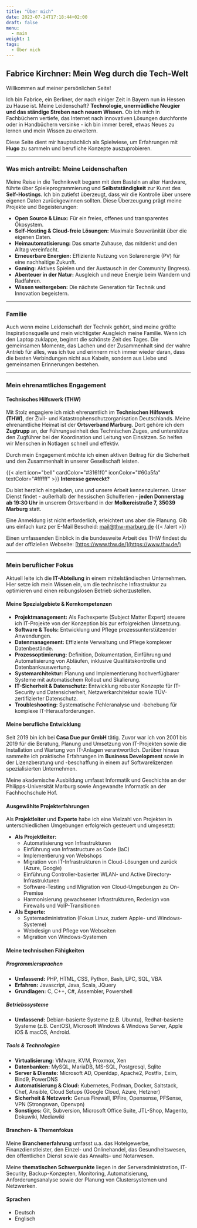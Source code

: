 ```yaml
---
title: "Über mich"
date: 2023-07-24T17:18:44+02:00
draft: false
menu:
  - main
weight: 1
tags:
  - Über mich
---
```


## Fabrice Kirchner: Mein Weg durch die Tech-Welt

Willkommen auf meiner persönlichen Seite!

Ich bin Fabrice, ein Berliner, der nach einiger Zeit in Bayern nun in Hessen zu Hause ist. Meine Leidenschaft? **Technologie, unermüdliche Neugier und das ständige Streben nach neuem Wissen.** Ob ich mich in Fachbüchern vertiefe, das Internet nach innovativen Lösungen durchforste oder in Handbüchern versinke - ich bin immer bereit, etwas Neues zu lernen und mein Wissen zu erweitern.

Diese Seite dient mir hauptsächlich als Spielwiese, um Erfahrungen mit **Hugo** zu sammeln und berufliche Konzepte auszuprobieren.

---

### Was mich antreibt: Meine Leidenschaften

Meine Reise in die Technikwelt begann mit dem Basteln an alter Hardware, führte über Spieleprogrammierung und **Selbstständigkeit** zur Kunst des **Self-Hostings**. Ich bin zutiefst überzeugt, dass wir die Kontrolle über unsere eigenen Daten zurückgewinnen sollten. Diese Überzeugung prägt meine Projekte und Begeisterungen:

* **Open Source & Linux:** Für ein freies, offenes und transparentes Ökosystem.
* **Self-Hosting & Cloud-freie Lösungen:** Maximale Souveränität über die eigenen Daten.
* **Heimautomatisierung:** Das smarte Zuhause, das mitdenkt und den Alltag vereinfacht.
* **Erneuerbare Energien:** Effiziente Nutzung von Solarenergie (PV) für eine nachhaltige Zukunft.
* **Gaming:** Aktives Spielen und der Austausch in der Community (Ingress).
* **Abenteuer in der Natur:** Ausgleich und neue Energie beim Wandern und Radfahren.
* **Wissen weitergeben:** Die nächste Generation für Technik und Innovation begeistern.

---

### Familie

Auch wenn meine Leidenschaft der Technik gehört, sind meine größte Inspirationsquelle und mein wichtigster Ausgleich meine Familie. Wenn ich den Laptop zuklappe, beginnt die schönste Zeit des Tages. Die gemeinsamen Momente, das Lachen und der Zusammenhalt sind der wahre Antrieb für alles, was ich tue und erinnern mich immer wieder daran, dass die besten Verbindungen nicht aus Kabeln, sondern aus Liebe und gemeinsamen Erinnerungen bestehen.

---

### Mein ehrenamtliches Engagement

#### Technisches Hilfswerk (THW)

Mit Stolz engagiere ich mich ehrenamtlich im **Technischen Hilfswerk (THW)**, der Zivil- und Katastrophenschutzorganisation Deutschlands. Meine ehrenamtliche Heimat ist der **Ortsverband Marburg**. Dort gehöre ich dem **Zugtrupp** an, der Führungseinheit des Technischen Zuges, und unterstütze den Zugführer bei der Koordination und Leitung von Einsätzen. So helfen wir Menschen in Notlagen schnell und effektiv.

Durch mein Engagement möchte ich einen aktiven Beitrag für die Sicherheit und den Zusammenhalt in unserer Gesellschaft leisten.

{{< alert icon="bell" cardColor="#3161f0" iconColor="#60a5fa" textColor="#ffffff" >}}
**Interesse geweckt?**

Du bist herzlich eingeladen, uns und unsere Arbeit kennenzulernen. Unser Dienst findet - außerhalb der hessischen Schulferien - **jeden Donnerstag ab 19:30 Uhr** in unserem Ortsverband in der **Molkereistraße 7, 35039 Marburg** statt.

Eine Anmeldung ist nicht erforderlich, erleichtert uns aber die Planung. Gib uns einfach kurz per E-Mail Bescheid: [mail@thw-marburg.de](mailto:mail@thw-marburg.de)
{{< /alert >}}

Einen umfassenden Einblick in die bundesweite Arbeit des THW findest du auf der offiziellen Webseite: [https://www.thw.de/](https://www.thw.de/)

---

### Mein beruflicher Fokus

Aktuell leite ich die **IT-Abteilung** in einem mittelständischen Unternehmen. Hier setze ich mein Wissen ein, um die technische Infrastruktur zu optimieren und einen reibungslosen Betrieb sicherzustellen.

#### Meine Spezialgebiete & Kernkompetenzen

* **Projektmanagement:** Als Fachexperte (Subject Matter Expert) steuere ich IT-Projekte von der Konzeption bis zur erfolgreichen Umsetzung.
* **Software & Tools:** Entwicklung und Pflege prozessunterstützender Anwendungen.
* **Datenmanagement:** Effiziente Verwaltung und Pflege komplexer Datenbestände.
* **Prozessoptimierung:** Definition, Dokumentation, Einführung und Automatisierung von Abläufen, inklusive Qualitätskontrolle und Datenbankauswertung.
* **Systemarchitektur:** Planung und Implementierung hochverfügbarer Systeme mit automatischem Rollout und Skalierung.
* **IT-Sicherheit & Datenschutz:** Entwicklung robuster Konzepte für IT-Security und Datensicherheit, Netzwerkarchitektur sowie TÜV-zertifizierter Datenschutz.
* **Troubleshooting:** Systematische Fehleranalyse und -behebung für komplexe IT-Herausforderungen.

#### Meine berufliche Entwicklung

Seit 2019 bin ich bei **Casa Due pur GmbH** tätig. Zuvor war ich von 2001 bis 2019 für die Beratung, Planung und Umsetzung von IT-Projekten sowie die Installation und Wartung von IT-Anlagen verantwortlich. Darüber hinaus sammelte ich praktische Erfahrungen im **Business Development** sowie in der Lizenzberatung und -beschaffung in einem auf Softwarelizenzen spezialisierten Unternehmen.

Meine akademische Ausbildung umfasst Informatik und Geschichte an der Philipps-Universität Marburg sowie Angewandte Informatik an der Fachhochschule Hof.

#### Ausgewählte Projekterfahrungen

Als **Projektleiter** und **Experte** habe ich eine Vielzahl von Projekten in unterschiedlichen Umgebungen erfolgreich gesteuert und umgesetzt:

* **Als Projektleiter:**
  * Automatisierung von Infrastrukturen
  * Einführung von Infrastructure as Code (IaC)
  * Implementierung von Webshops
  * Migration von IT-Infrastrukturen in Cloud-Lösungen und zurück (Azure, Google)
  * Einführung Controller-basierter WLAN- und Active Directory-Infrastrukturen
  * Software-Testing und Migration von Cloud-Umgebungen zu On-Premise
  * Harmonisierung gewachsener Infrastrukturen, Redesign von Firewalls und VoIP-Transitionen
* **Als Experte:**
  * Systemadministration (Fokus Linux, zudem Apple- und Windows-Systeme)
  * Webdesign und Pflege von Webseiten
  * Migration von Windows-Systemen

#### Meine technischen Fähigkeiten

##### Programmiersprachen

* **Umfassend:** PHP, HTML, CSS, Python, Bash, LPC, SQL, VBA
* **Erfahren:** Javascript, Java, Scala, JQuery
* **Grundlagen:** C, C++, C#, Assembler, Powershell

##### Betriebssysteme

* **Umfassend:** Debian-basierte Systeme (z.B. Ubuntu), Redhat-basierte Systeme (z.B. CentOS), Microsoft Windows & Windows Server, Apple iOS & macOS, Android.

##### Tools & Technologien

* **Virtualisierung:** VMware, KVM, Proxmox, Xen
* **Datenbanken:** MySQL, MariaDB, MS-SQL, Postgresql, Sqlite
* **Server & Dienste:** Microsoft AD, Openldap, Apache2, Postfix, Exim, Bind9, PowerDNS
* **Automatisierung & Cloud:** Kubernetes, Podman, Docker, Saltstack, Chef, Ansible, Cloud Setups (Google Cloud, Azure, Hetzner)
* **Sicherheit & Netzwerk:** Genua Firewall, IPFire, Opensense, PFSense, VPN (Strongswan, Openvpn)
* **Sonstiges:** Git, Subversion, Microsoft Office Suite, JTL-Shop, Magento, Dokuwiki, Mediawiki

#### Branchen- & Themenfokus

Meine **Branchenerfahrung** umfasst u.a. das Hotelgewerbe, Finanzdienstleister, den Einzel- und Onlinehandel, das Gesundheitswesen, den öffentlichen Dienst sowie das Anwalts- und Notarwesen.

Meine **thematischen Schwerpunkte** liegen in der Serveradministration, IT-Security, Backup-Konzepten, Monitoring, Automatisierung, Anforderungsanalyse sowie der Planung von Clustersystemen und Netzwerken.

#### Sprachen

* Deutsch
* Englisch
